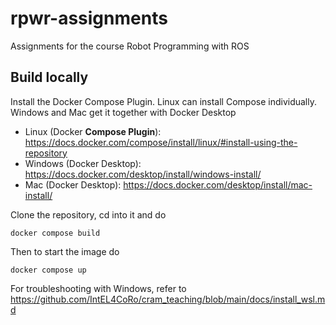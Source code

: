 # rpwr-assignments
Assignments for the course Robot Programming with ROS

## Build locally

Install the Docker Compose Plugin. Linux can install Compose individually. Windows and Mac get it together with Docker Desktop
* Linux (Docker **Compose Plugin**): https://docs.docker.com/compose/install/linux/#install-using-the-repository
* Windows (Docker Desktop): https://docs.docker.com/desktop/install/windows-install/
* Mac (Docker Desktop): https://docs.docker.com/desktop/install/mac-install/

Clone the repository, cd into it and do
```
docker compose build
```
Then to start the image do 
```
docker compose up
```
For troubleshooting with Windows, refer to https://github.com/IntEL4CoRo/cram_teaching/blob/main/docs/install_wsl.md
